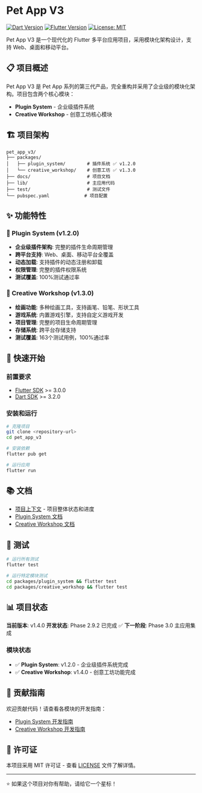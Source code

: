 # Pet App V3

[![Dart Version](https://img.shields.io/badge/dart-%3E%3D3.2.0-blue.svg)](https://dart.dev/)
[![Flutter Version](https://img.shields.io/badge/flutter-%3E%3D3.0.0-blue.svg)](https://flutter.dev/)
[![License: MIT](https://img.shields.io/badge/License-MIT-yellow.svg)](https://opensource.org/licenses/MIT)

Pet App V3 是一个现代化的 Flutter 多平台应用项目，采用模块化架构设计，支持 Web、桌面和移动平台。

## 📋 项目概述

Pet App V3 是 Pet App 系列的第三代产品，完全重构并采用了企业级的模块化架构。项目包含两个核心模块：

- **Plugin System** - 企业级插件系统
- **Creative Workshop** - 创意工坊核心模块

## 🏗️ 项目架构

```
pet_app_v3/
├── packages/
│   ├── plugin_system/        # 插件系统 ✅ v1.2.0
│   └── creative_workshop/    # 创意工坊 ✅ v1.3.0
├── docs/                     # 项目文档
├── lib/                      # 主应用代码
├── test/                     # 测试文件
└── pubspec.yaml             # 项目配置
```

## ✨ 功能特性

### 🔌 Plugin System (v1.2.0)
- **企业级插件架构**: 完整的插件生命周期管理
- **跨平台支持**: Web、桌面、移动平台全覆盖
- **动态加载**: 支持插件的动态注册和卸载
- **权限管理**: 完整的插件权限系统
- **测试覆盖**: 100%测试通过率

### 🎨 Creative Workshop (v1.3.0)
- **绘画功能**: 多种绘画工具，支持画笔、铅笔、形状工具
- **游戏系统**: 内置游戏引擎，支持自定义游戏开发
- **项目管理**: 完整的项目生命周期管理
- **存储系统**: 跨平台存储支持
- **测试覆盖**: 163个测试用例，100%通过率

## 🚀 快速开始

### 前置要求

- [Flutter SDK](https://flutter.dev/) >= 3.0.0
- [Dart SDK](https://dart.dev/) >= 3.2.0

### 安装和运行

```bash
# 克隆项目
git clone <repository-url>
cd pet_app_v3

# 安装依赖
flutter pub get

# 运行应用
flutter run
```

## 📚 文档

- [项目上下文](docs/Context.md) - 项目整体状态和进度
- [Plugin System 文档](packages/plugin_system/README.md)
- [Creative Workshop 文档](packages/creative_workshop/README.md)

## 🧪 测试

```bash
# 运行所有测试
flutter test

# 运行特定模块测试
cd packages/plugin_system && flutter test
cd packages/creative_workshop && flutter test
```

## 📊 项目状态

**当前版本**: v1.4.0
**开发状态**: Phase 2.9.2 已完成 ✅
**下一阶段**: Phase 3.0 主应用集成

### 模块状态
- ✅ **Plugin System**: v1.2.0 - 企业级插件系统完成
- ✅ **Creative Workshop**: v1.4.0 - 创意工坊功能完成

## 🤝 贡献指南

欢迎贡献代码！请查看各模块的开发指南：

- [Plugin System 开发指南](packages/plugin_system/docs/development/development.md)
- [Creative Workshop 开发指南](packages/creative_workshop/docs/development/development.md)

## 📄 许可证

本项目采用 MIT 许可证 - 查看 [LICENSE](LICENSE) 文件了解详情。

---

⭐ 如果这个项目对你有帮助，请给它一个星标！
